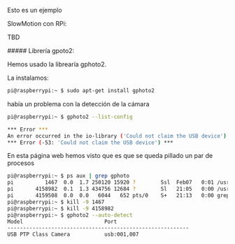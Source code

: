 

Esto es un ejemplo

SlowMotion con RPi:

TBD

##### Librería gpoto2:

Hemos usado la librearía gphoto2.

La instalamos:

```bash
pi@raspberrypi:~ $ sudo apt-get install gphoto2
```

había un problema con la detección de la cámara

```bash
pi@raspberrypi:~ $ gphoto2 --list-config

*** Error ***
An error occurred in the io-library ('Could not claim the USB device'): Could no                                                       t claim interface 0 (Device or resource busy). Make sure no other program (gvfs-                                                       gphoto2-volume-monitor) or kernel module (such as sdc2xx, stv680, spca50x) is us                                                       ing the device and you have read/write access to the device.
*** Error (-53: 'Could not claim the USB device') ***

```

En esta página web hemos visto que es que se queda pillado un par de procesos

```bash
pi@raspberrypi:~ $ ps aux | grep gphoto
pi          1467  0.0  1.7 250120 15920 ?        Ssl  Feb07   0:01 /usr/libexec/gvfs-gphoto2-volume-monitor
pi       4158982  0.1  1.3 434756 12684 ?        Sl   21:05   0:00 /usr/libexec/gvfsd-gphoto2 --spawner :1.7 /org/gtk/gvfs/exec_spaw/3
pi       4159508  0.0  0.0   6044   652 pts/0    S+   21:13   0:00 grep --color=auto gphoto
pi@raspberrypi:~ $ kill -9 1467
pi@raspberrypi:~ $ kill -9 4158982
pi@raspberrypi:~ $ gphoto2 --auto-detect
Model                          Port
----------------------------------------------------------
USB PTP Class Camera           usb:001,007
```
